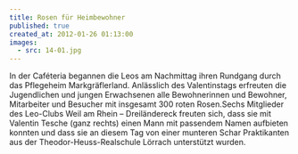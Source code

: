 ```yaml
---
title: Rosen für Heimbewohner
published: true
created_at: 2012-01-26 01:13:00
images:
  - src: 14-01.jpg
---
```


In der Caféteria begannen die Leos am Nachmittag ihren Rundgang durch das Pflegeheim Markgräflerland. Anlässlich des Valentinstags erfreuten die Jugendlichen und jungen Erwachsenen alle Bewohnerinnen und Bewohner, Mitarbeiter und Besucher mit insgesamt 300 roten Rosen.Sechs Mitglieder des Leo-Clubs Weil am Rhein – Dreiländereck freuten sich, dass sie mit Valentin Tesche (ganz rechts) einen Mann mit passendem Namen aufbieten konnten und dass sie an diesem Tag von einer munteren Schar Praktikanten aus der Theodor-Heuss-Realschule Lörrach unterstützt wurden.
